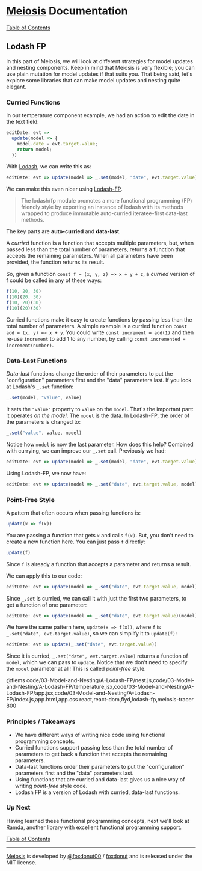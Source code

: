 # [Meiosis](https://meiosis.js.org) Documentation

[Table of Contents](toc.html)

## Lodash FP

In this part of Meiosis, we will look at different strategies for model updates and nesting
components. Keep in mind that Meiosis is very flexible; you can use plain mutation for model
updates if that suits you. That being said, let's explore some libraries that can make model
updates and nesting quite elegant.

### Curried Functions

In our temperature component example, we had an action to edit the date in the text field:

```javascript
editDate: evt =>
  update(model => {
    model.date = evt.target.value;
    return model;
  })
```

With [Lodash](https://lodash.com), we can write this as:

```javascript
editDate: evt => update(model => _.set(model, "date", evt.target.value))
```

We can make this even nicer using [Lodash-FP](https://github.com/lodash/lodash/docs/FP-Guide).

> The lodash/fp module promotes a more functional programming (FP) friendly style by exporting an
instance of lodash with its methods wrapped to produce immutable auto-curried iteratee-first
data-last methods.

The key parts are **auto-curried** and **data-last**.

A _curried_ function is a function that accepts multiple parameters, but, when passed less than the
total number of parameters, returns a function that accepts the remaining parameters. When all
parameters have been provided, the function returns its result.

So, given a function `const f = (x, y, z) => x + y + z`, a _curried_ version of f could be called
in any of these ways:

```javascript
f(10, 20, 30)
f(10)(20, 30)
f(10, 20)(30)
f(10)(20)(30)
```

Curried functions make it easy to create functions by passing less than the total number of
parameters. A simple example is a curried function `const add = (x, y) => x + y`. You could
write `const increment = add(1)` and then re-use `increment` to add 1 to any number, by
calling `const incremented = increment(number)`.

### Data-Last Functions

_Data-last_ functions change the order of their parameters to put the "configuration" parameters
first and the "data" parameters last. If you look at Lodash's `_.set` function:

```javascript
_.set(model, "value", value)
```

It sets the `"value"` property to `value` on the `model`. That's the important part: it operates
_on the model_. The `model` is the data. In Lodash-FP, the order of the parameters is changed to:

```javascript
_.set("value", value, model)
```

Notice how `model` is now the last parameter. How does this help? Combined with currying, we can
improve our `_.set` call. Previously we had:

```javascript
editDate: evt => update(model => _.set(model, "date", evt.target.value))
```

Using Lodash-FP, we now have:

```javascript
editDate: evt => update(model => _.set("date", evt.target.value, model))
```

### Point-Free Style

A pattern that often occurs when passing functions is:

```javascript
update(x => f(x))
```

You are passing a function that gets `x` and calls `f(x)`. But, you don't need to create a new
function here. You can just pass `f` directly:

```javascript
update(f)
```

Since `f` is already a function that accepts a parameter and returns a result.

We can apply this to our code:

```javascript
editDate: evt => update(model => _.set("date", evt.target.value, model))
```

Since `_.set` is curried, we can call it with just the first two parameters, to get a function of
one parameter:

```javascript
editDate: evt => update(model => _.set("date", evt.target.value)(model))
```

We have the same pattern here, `update(x => f(x))`, where `f` is `_.set("date", evt.target.value)`,
so we can simplify it to `update(f)`:

```javascript
editDate: evt => update(_.set("date", evt.target.value))
```

Since it is curried, `_.set("date", evt.target.value)` returns a function of `model`, which we can
pass to `update`. Notice that we don't need to specify the `model` parameter at all! This is called
_point-free_ style.

@flems code/03-Model-and-Nesting/A-Lodash-FP/nest.js,code/03-Model-and-Nesting/A-Lodash-FP/temperature.jsx,code/03-Model-and-Nesting/A-Lodash-FP/app.jsx,code/03-Model-and-Nesting/A-Lodash-FP/index.js,app.html,app.css react,react-dom,flyd,lodash-fp,meiosis-tracer 800

### Principles / Takeaways

- We have different ways of writing nice code using functional programming concepts.
- Curried functions support passing less than the total number of parameters to get back a function
that accepts the remaining parameters.
- Data-last functions order their parameters to put the "configuration" parameters first and the
"data" parameters last.
- Using functions that are curried and data-last gives us a nice way of writing _point-free_
style code.
- Lodash FP is a version of Lodash with curried, data-last functions.

### Up Next

Having learned these functional programming concepts, next we'll look at
[Ramda](03-Model-and-Nesting-B-Ramda.html), another library with excellent functional programming support.

[Table of Contents](toc.html)

-----

[Meiosis](https://meiosis.js.org) is developed by [@foxdonut00](http://twitter.com/foxdonut00) / [foxdonut](https://github.com/foxdonut) and is released under the MIT license.
